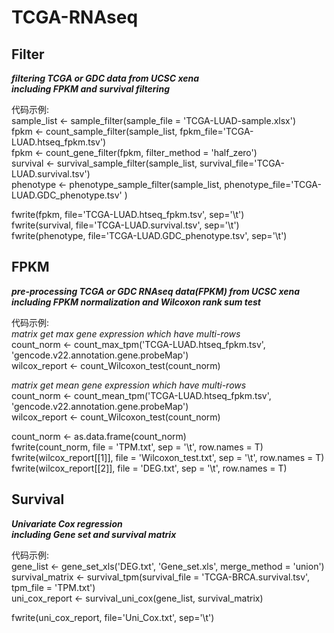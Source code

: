 # TCGA-RNAseq
## Filter
***filtering TCGA or GDC data from UCSC xena \
including FPKM and survival filtering***

代码示例: \
sample_list <- sample_filter(sample_file = 'TCGA-LUAD-sample.xlsx') \
fpkm <- count_sample_filter(sample_list, fpkm_file='TCGA-LUAD.htseq_fpkm.tsv') \
fpkm <- count_gene_filter(fpkm, filter_method = 'half_zero') \
survival <- survival_sample_filter(sample_list, survival_file='TCGA-LUAD.survival.tsv') \
phenotype <- phenotype_sample_filter(sample_list, phenotype_file='TCGA-LUAD.GDC_phenotype.tsv' )

fwrite(fpkm, file='TCGA-LUAD.htseq_fpkm.tsv', sep='\t') \
fwrite(survival, file='TCGA-LUAD.survival.tsv', sep='\t') \
fwrite(phenotype, file='TCGA-LUAD.GDC_phenotype.tsv', sep='\t')

## FPKM
***pre-processing TCGA or GDC RNAseq data(FPKM) from UCSC xena \
including FPKM normalization and Wilcoxon rank sum test***

代码示例: \
*matrix get max gene expression which have multi-rows* \
count_norm <- count_max_tpm('TCGA-LUAD.htseq_fpkm.tsv', 'gencode.v22.annotation.gene.probeMap') \
wilcox_report <- count_Wilcoxon_test(count_norm) 

*matrix get mean gene expression which have multi-rows* \
count_norm <- count_mean_tpm('TCGA-LUAD.htseq_fpkm.tsv', 'gencode.v22.annotation.gene.probeMap') \
wilcox_report <- count_Wilcoxon_test(count_norm) 

count_norm <- as.data.frame(count_norm) \
fwrite(count_norm, file = 'TPM.txt', sep = '\t', row.names = T) \
fwrite(wilcox_report[[1]], file = 'Wilcoxon_test.txt', sep = '\t', row.names = T) \
fwrite(wilcox_report[[2]], file = 'DEG.txt', sep = '\t', row.names = T)

## Survival
***Univariate Cox regression \
including Gene set and survival matrix***

代码示例: \
gene_list <- gene_set_xls('DEG.txt', 'Gene_set.xls', merge_method = 'union') \
survival_matrix <- survival_tpm(survival_file = 'TCGA-BRCA.survival.tsv', tpm_file = 'TPM.txt') \
uni_cox_report <- survival_uni_cox(gene_list, survival_matrix)

fwrite(uni_cox_report, file='Uni_Cox.txt', sep='\t')
